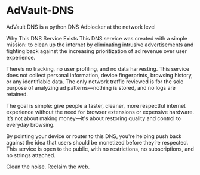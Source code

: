 # AdVault-DNS
AdVault DNS is a python DNS Adblocker at the network level

Why This DNS Service Exists
This DNS service was created with a simple mission: to clean up the internet by eliminating intrusive advertisements and fighting back against the increasing prioritization of ad revenue over user experience.

There’s no tracking, no user profiling, and no data harvesting. This service does not collect personal information, device fingerprints, browsing history, or any identifiable data. The only network traffic reviewed is for the sole purpose of analyzing ad patterns—nothing is stored, and no logs are retained.

The goal is simple: give people a faster, cleaner, more respectful internet experience without the need for browser extensions or expensive hardware. It’s not about making money—it's about restoring quality and control to everyday browsing.

By pointing your device or router to this DNS, you're helping push back against the idea that users should be monetized before they’re respected. This service is open to the public, with no restrictions, no subscriptions, and no strings attached.

Clean the noise. Reclaim the web.

